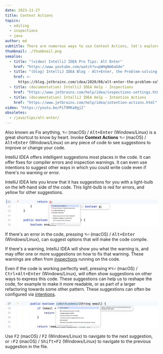 ```yaml
---
date: 2023-11-27
title: Context Actions
topics:
  - editing
  - inspections
  - java
author: md
subtitle: There are numerous ways to use Context Actions, let's explore some of them.
thumbnail: ./thumbnail.png
seealso:
  - title: "(video) IntelliJ IDEA Pro Tips: Alt Enter"
    href: "https://www.youtube.com/watch?v=pWHgNm6aGdo"
  - title: "(blog) IntelliJ IDEA Blog - Alt+Enter, the Problem-solving Shortcut"
    href: >-
      https://blog.jetbrains.com/idea/2020/08/alt-enter-the-problem-solving-shortcut/
  - title: (documentation) IntelliJ IDEA Help - Inspections
    href: "https://www.jetbrains.com/help/idea/inspections-settings.html"
  - title: (documentation) IntelliJ IDEA Help - Intention Actions
    href: "https://www.jetbrains.com/help/idea/intention-actions.html"
video: "https://youtu.be/PiT9MXa9gjI"
obsoletes:
  - /java/tips/alt-enter/
---
```


Also known as Fix anything, <kbd>⌥⏎</kbd> (macOS) / <kbd>Alt+Enter</kbd> (Windows/Linux) is a great shortcut to know by heart. Invoke **Context Actions** <kbd>⌥⏎</kbd> (macOS) / <kbd>Alt+Enter</kbd> (Windows/Linux) on any piece of code to see suggestions to improve or change your code.

IntelliJ IDEA offers intelligent suggestions most places in the code. It can offer fixes for compiler errors and inspection warnings. It can even use intentions to suggest other ways in which you could write code even if there's no warning or error.

IntelliJ IDEA lets you know that it has suggestions for you with a light-bulb on the left-hand side of the code. This light-bulb is red for errors, and yellow for other suggestions.

![Alt Enter on errors](red-light-bulb.png)

If there's an error in the code, pressing <kbd>⌥⏎</kbd> (macOS) / <kbd>Alt+Enter</kbd> (Windows/Linux), can suggest options that will make the code compile.

If there's a warning, IntelliJ IDEA will show you what the warning is, and may offer one or more suggestions on how to fix that warning. These warnings are often from [inspections](/tags/inspections/) running on the code.

Even if the code is working perfectly well, pressing <kbd>⌘⌥⏎</kbd> (macOS) / <kbd>Ctrl+Alt+Enter</kbd> (Windows/Linux), will often show suggestions on other ways to express this code. These suggestions can help us to reshape the code, for example to make it more readable, or as part of a larger refactoring towards some other pattern. These suggestions can often be configured via [intentions](https://www.jetbrains.com/help/idea/intention-actions.html).

![Alt Enter on errors](suggestions-on-working-code.png)

Use <kbd>F2</kbd> (macOS) / <kbd>F2</kbd> (Windows/Linux) to navigate to the next suggestion, or <kbd>⇧F2</kbd> (macOS) / <kbd>Shift+F2</kbd> (Windows/Linux) to navigate to the previous suggestion in the file.
